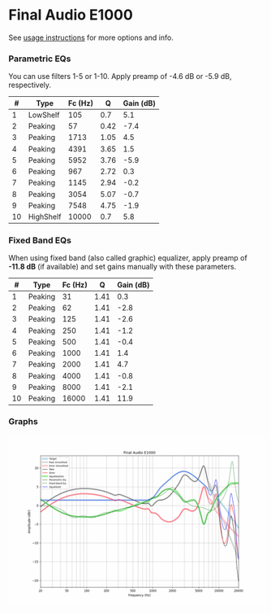 # Final Audio E1000
See [usage instructions](https://github.com/jaakkopasanen/AutoEq#usage) for more options and info.

### Parametric EQs
You can use filters 1-5 or 1-10. Apply preamp of -4.6 dB or -5.9 dB, respectively.

|   # | Type      |   Fc (Hz) |    Q |   Gain (dB) |
|-----|-----------|-----------|------|-------------|
|   1 | LowShelf  |       105 | 0.7  |         5.1 |
|   2 | Peaking   |        57 | 0.42 |        -7.4 |
|   3 | Peaking   |      1713 | 1.05 |         4.5 |
|   4 | Peaking   |      4391 | 3.65 |         1.5 |
|   5 | Peaking   |      5952 | 3.76 |        -5.9 |
|   6 | Peaking   |       967 | 2.72 |         0.3 |
|   7 | Peaking   |      1145 | 2.94 |        -0.2 |
|   8 | Peaking   |      3054 | 5.07 |        -0.7 |
|   9 | Peaking   |      7548 | 4.75 |        -1.9 |
|  10 | HighShelf |     10000 | 0.7  |         5.8 |

### Fixed Band EQs
When using fixed band (also called graphic) equalizer, apply preamp of **-11.8 dB** (if available) and set gains manually with these parameters.

|   # | Type    |   Fc (Hz) |    Q |   Gain (dB) |
|-----|---------|-----------|------|-------------|
|   1 | Peaking |        31 | 1.41 |         0.3 |
|   2 | Peaking |        62 | 1.41 |        -2.8 |
|   3 | Peaking |       125 | 1.41 |        -2.6 |
|   4 | Peaking |       250 | 1.41 |        -1.2 |
|   5 | Peaking |       500 | 1.41 |        -0.4 |
|   6 | Peaking |      1000 | 1.41 |         1.4 |
|   7 | Peaking |      2000 | 1.41 |         4.7 |
|   8 | Peaking |      4000 | 1.41 |        -0.8 |
|   9 | Peaking |      8000 | 1.41 |        -2.1 |
|  10 | Peaking |     16000 | 1.41 |        11.9 |

### Graphs
![](./Final%20Audio%20E1000.png)
